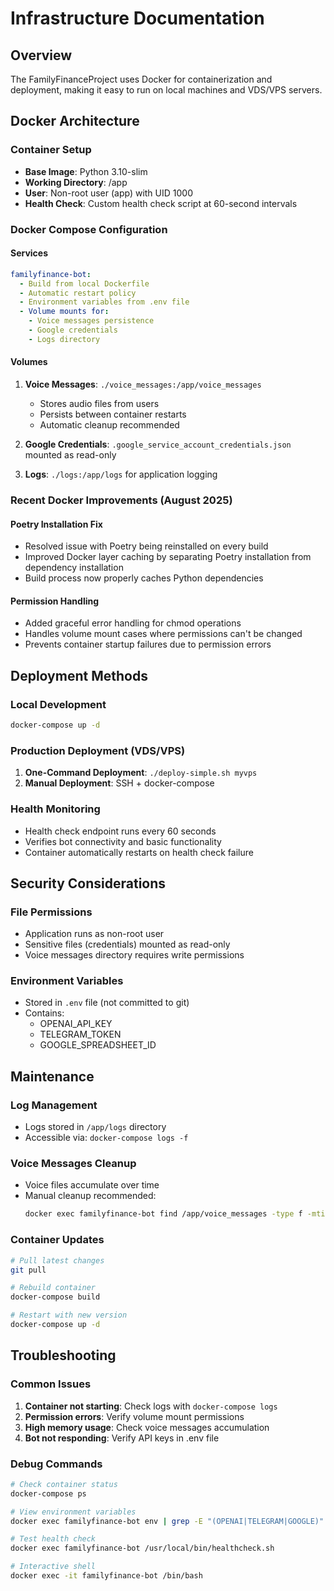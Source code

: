 # Infrastructure Documentation

## Overview
The FamilyFinanceProject uses Docker for containerization and deployment, making it easy to run on local machines and VDS/VPS servers.

## Docker Architecture

### Container Setup
- **Base Image**: Python 3.10-slim
- **Working Directory**: /app
- **User**: Non-root user (app) with UID 1000
- **Health Check**: Custom health check script at 60-second intervals

### Docker Compose Configuration

#### Services
```yaml
familyfinance-bot:
  - Build from local Dockerfile
  - Automatic restart policy
  - Environment variables from .env file
  - Volume mounts for:
    - Voice messages persistence
    - Google credentials
    - Logs directory
```

#### Volumes
1. **Voice Messages**: `./voice_messages:/app/voice_messages`
   - Stores audio files from users
   - Persists between container restarts
   - Automatic cleanup recommended

2. **Google Credentials**: `.google_service_account_credentials.json` mounted as read-only

3. **Logs**: `./logs:/app/logs` for application logging

### Recent Docker Improvements (August 2025)

#### Poetry Installation Fix
- Resolved issue with Poetry being reinstalled on every build
- Improved Docker layer caching by separating Poetry installation from dependency installation
- Build process now properly caches Python dependencies

#### Permission Handling
- Added graceful error handling for chmod operations
- Handles volume mount cases where permissions can't be changed
- Prevents container startup failures due to permission errors

## Deployment Methods

### Local Development
```bash
docker-compose up -d
```

### Production Deployment (VDS/VPS)
1. **One-Command Deployment**: `./deploy-simple.sh myvps`
2. **Manual Deployment**: SSH + docker-compose

### Health Monitoring
- Health check endpoint runs every 60 seconds
- Verifies bot connectivity and basic functionality
- Container automatically restarts on health check failure

## Security Considerations

### File Permissions
- Application runs as non-root user
- Sensitive files (credentials) mounted as read-only
- Voice messages directory requires write permissions

### Environment Variables
- Stored in `.env` file (not committed to git)
- Contains:
  - OPENAI_API_KEY
  - TELEGRAM_TOKEN
  - GOOGLE_SPREADSHEET_ID

## Maintenance

### Log Management
- Logs stored in `/app/logs` directory
- Accessible via: `docker-compose logs -f`

### Voice Messages Cleanup
- Voice files accumulate over time
- Manual cleanup recommended:
  ```bash
  docker exec familyfinance-bot find /app/voice_messages -type f -mtime +7 -delete
  ```

### Container Updates
```bash
# Pull latest changes
git pull

# Rebuild container
docker-compose build

# Restart with new version
docker-compose up -d
```

## Troubleshooting

### Common Issues
1. **Container not starting**: Check logs with `docker-compose logs`
2. **Permission errors**: Verify volume mount permissions
3. **High memory usage**: Check voice messages accumulation
4. **Bot not responding**: Verify API keys in .env file

### Debug Commands
```bash
# Check container status
docker-compose ps

# View environment variables
docker exec familyfinance-bot env | grep -E "(OPENAI|TELEGRAM|GOOGLE)"

# Test health check
docker exec familyfinance-bot /usr/local/bin/healthcheck.sh

# Interactive shell
docker exec -it familyfinance-bot /bin/bash
```